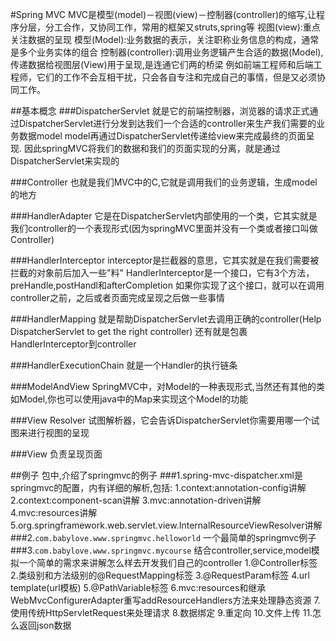 #Spring MVC
MVC是模型(model)－视图(view)－控制器(controller)的缩写,让程序分层，分工合作，又协同工作，常用的框架又struts,spring等
视图(view):重点关注数据的呈现
模型(Model):业务数据的表示，关注职称业务信息的构成，通常是多个业务实体的组合
控制器(controller):调用业务逻辑产生合适的数据(Model),传递数据给视图层(View)用于呈现,是连通它们两的桥梁
例如前端工程师和后端工程师，它们的工作不会互相干扰，只会各自专注和完成自己的事情，但是又必须协同工作。

##基本概念
###DispatcherServlet
就是它的前端控制器，浏览器的请求正式通过DispatcherServlet进行分发到达我们一个合适的controller来生产我们需要的业务数据model
model再通过DispatcherServlet传递给view来完成最终的页面呈现.
因此springMVC将我们的数据和我们的页面实现的分离，就是通过DispatcherServlet来实现的

###Controller
也就是我们MVC中的C,它就是调用我们的业务逻辑，生成model的地方

###HandlerAdapter
它是在DispatcherServlet内部使用的一个类，它其实就是我们controller的一个表现形式(因为springMVC里面并没有一个类或者接口叫做Controller)


###HandlerInterceptor
interceptor是拦截器的意思，它其实就是在我们需要被拦截的对象前后加入一些"料"
HandlerInterceptor是一个接口，它有3个方法，preHandle,postHandl和afterCompletion
如果你实现了这个接口，就可以在调用controller之前，之后或者页面完成呈现之后做一些事情

###HandlerMapping
就是帮助DispatcherServlet去调用正确的controller(Help DispatcherServlet to get the right controller)
还有就是包裹HandlerInterceptor到controller

###HandlerExecutionChain
就是一个Handler的执行链条

###ModelAndView
SpringMVC中，对Model的一种表现形式,当然还有其他的类如Model,你也可以使用java中的Map来实现这个Model的功能

###View Resolver
试图解析器，它会告诉DispatcherServlet你需要用哪一个试图来进行视图的呈现

###View
负责呈现页面

##例子
包中,介绍了springmvc的例子
###1.spring-mvc-dispatcher.xml是springmvc的配置，内有详细的解析,包括:
	1.context:annotation-config讲解
	2.context:component-scan讲解
	3.mvc:annotation-driven讲解
	4.mvc:resources讲解
	5.org.springframework.web.servlet.view.InternalResourceViewResolver讲解
###2.`com.babylove.www.springmvc.helloworld`
	一个最简单的springmvc例子
###3.`com.babylove.www.springmvc.mycourse`
	结合controller,service,model模拟一个简单的需求来讲解怎么样去开发我们自己的controller
	1.@Controller标签
	2.类级别和方法级别的@RequestMapping标签
	3.@RequestParam标签
	4.url template(url模板)
	5.@PathVariable标签
	6.mvc:resources和继承WebMvcConfigurerAdapter重写addResourceHandlers方法来处理静态资源
	7.使用传统HttpServletRequest来处理请求
	8.数据绑定
	9.重定向
	10.文件上传
	11.怎么返回json数据
